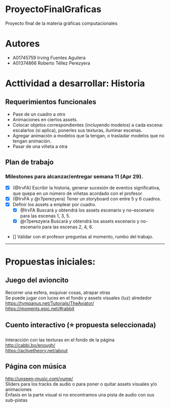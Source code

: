 # ProyectoFinalGraficas
Proyecto final de la materia gráficas computacionales 

# Autores
- A01745759 Irving Fuentes Aguilera
- A01374866 Roberto Téllez Perezyera

# Acttividad a desarrollar: Historia

## Requerimientos funcionales
* Pase de un cuadro a otro
* Animaciones en ciertos assets.
* Colocar objetos correspondientes (incluyendo modelos) a cada escena: escalarlos (si aplica), ponerles sus texturas, iluminar escenas.
* Agregar animación a modelos que la tengan, o trasladar modelos que no tengan animación.
* Pasar de una viñeta a otra

## Plan de trabajo
### Milestones para alcanzar/entregar semana 11 (Apr 29).
- [x] (@IrvFA) Escribir la historia, generar sucesión de eventos significativa, que quepa en un número de viñetas acordado con el profesor.
- [x] (@IrvFA y @r7perezyera) Tener un storyboard con entre 5 y 6 cuadros.
- [x] Definir los assets a emplear por cuadro.
  - [x] @IrvFA Buscará y obtendrá los assets escenario y no-escenario para las escenas 1, 3, 5.
  - [x] @r7perezyera Buscará y obtendrá los assets escenario y no-escenario para las escenas 2, 4, 6.
- [] Validar con el profesor preguntas al momento, rumbo del trabajo.


---
# Propuestas iniciales:

## Juego del avioncito
Recorrer una esfera, esquivar cosas, atrapar otras  
Se puede jugar con luces en el fondo y assets visuales (luz) alrededor  
https://tympanus.net/Tutorials/TheAviator/  
https://moments.epic.net/#rabbit

## Cuento interactivo (:star: propuesta seleccionada)
Interacción con las texturas en el fondo de la página  
http://cabbi.bo/enough/  
https://activetheory.net/about

## Página con música
http://unseen-music.com/yume/  
Sliders para los tracks de audio o para poner o quitar assets visuales y/o animaciones  
Énfasis en la parte visual si no encontramos una pista de audio con sus sub-pistas
